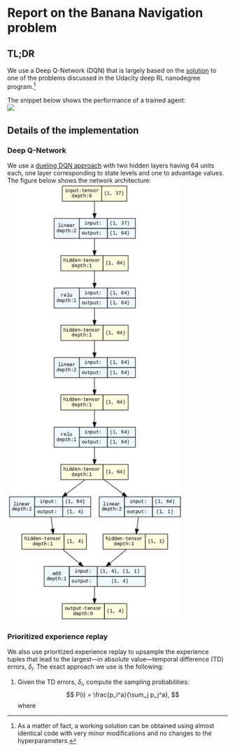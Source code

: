 # Report on the Banana Navigation problem

## TL;DR
We use a Deep Q-Network (DQN) that is largely based on the [solution](https://github.com/udacity/deep-reinforcement-learning/tree/master/dqn/solution) to one of the problems discussed in the Udacity deep RL nanodegree program.[^1]

[^1]: As a matter of fact, a working solution can be obtained using almost identical code with very minor modifications and no changes to the hyperparameters.

The snippet below shows the performance of a trained agent:\
<img src="trained_agent.gif" width="600"/>

## Details of the implementation
### Deep Q-Network
We use a [dueling DQN approach](https://arxiv.org/abs/1511.06581) with two hidden layers having 64 units each, one layer corresponding to state levels and one to advantage values. The figure below shows the network architecture:\
<img src="dqn_graph.png" width="400"/>

### Prioritized experience replay
We also use prioritized experience replay to upsample the experience tuples that lead to the largest—in absolute value—temporal difference (TD) errors, $\delta_i$. The exact approach we use is the following:
1. Given the TD errors, $\delta_i$, compute the sampling probabilities:
$$
P(i) = \frac{p_i^a}{\sum_j p_j^a},
$$
where
